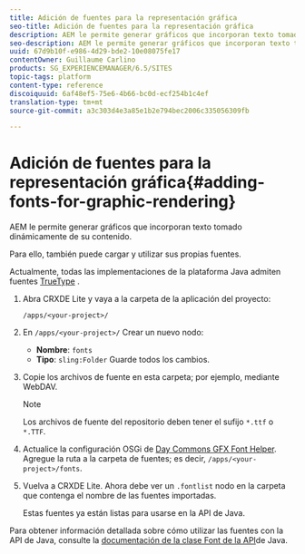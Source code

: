 ```yaml
---
title: Adición de fuentes para la representación gráfica
seo-title: Adición de fuentes para la representación gráfica
description: AEM le permite generar gráficos que incorporan texto tomado dinámicamente de su contenido
seo-description: AEM le permite generar gráficos que incorporan texto tomado dinámicamente de su contenido
uuid: 67d9b10f-e986-4d29-bde2-10e08075fe17
contentOwner: Guillaume Carlino
products: SG_EXPERIENCEMANAGER/6.5/SITES
topic-tags: platform
content-type: reference
discoiquuid: 6af48ef5-75e6-4b66-bc0d-ecf254b1c4ef
translation-type: tm+mt
source-git-commit: a3c303d4e3a85e1b2e794bec2006c335056309fb

---
```



# Adición de fuentes para la representación gráfica{#adding-fonts-for-graphic-rendering}

AEM le permite generar gráficos que incorporan texto tomado dinámicamente de su contenido.

Para ello, también puede cargar y utilizar sus propias fuentes.

Actualmente, todas las implementaciones de la plataforma Java admiten fuentes [TrueType](https://en.wikipedia.org/wiki/Truetype) .

1. Abra CRXDE Lite y vaya a la carpeta de la aplicación del proyecto:

   `/apps/<your-project>/`

1. En `/apps/<your-project>/` Crear un nuevo nodo:

   * **Nombre**: `fonts`
   * **Tipo**: `sling:Folder`
   Guarde todos los cambios.

1. Copie los archivos de fuente en esta carpeta; por ejemplo, mediante WebDAV.

   >[!NOTE]
   >
   >Los archivos de fuente del repositorio deben tener el sufijo `*.ttf` o `*.TTF`.

1. Actualice la configuración [](/help/sites-deploying/configuring-osgi.md) OSGi de [Day Commons GFX Font Helper](/help/sites-deploying/osgi-configuration-settings.md). Agregue la ruta a la carpeta de fuentes; es decir, `/apps/<your-project>/fonts`.

1. Vuelva a CRXDE Lite. Ahora debe ver un `.fontlist` nodo en la carpeta que contenga el nombre de las fuentes importadas.

   Estas fuentes ya están listas para usarse en la API de Java.

Para obtener información detallada sobre cómo utilizar las fuentes con la API de Java, consulte la [documentación de la clase Font de la API](https://download.oracle.com/javase/6/docs/api/java/awt/Font.html)de Java.

